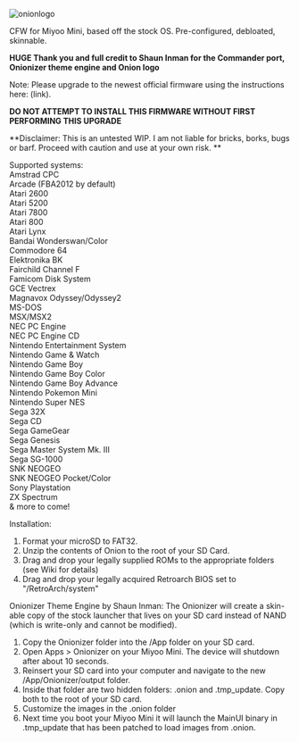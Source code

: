 ![onionlogo](https://user-images.githubusercontent.com/85693713/147612352-97b0cf56-bb0b-4078-992f-1c408a42d088.png)

CFW for Miyoo Mini, based off the stock OS.
Pre-configured, debloated, skinnable.

**HUGE Thank you and full credit to Shaun Inman for the Commander port, Onionizer theme engine and Onion logo**

Note: Please upgrade to the newest official firmware using the instructions here: (link). 

**DO NOT ATTEMPT TO INSTALL THIS FIRMWARE WITHOUT FIRST PERFORMING THIS UPGRADE**

**Disclaimer: This is an untested WIP. I am not liable for bricks, borks, bugs or barf. Proceed with caution and use at your own risk.
**

Supported systems:<br>
Amstrad CPC<br>
Arcade (FBA2012 by default)<br>
Atari 2600<br>
Atari 5200<br>
Atari 7800<br>
Atari 800<br>
Atari Lynx<br>
Bandai Wonderswan/Color<br>
Commodore 64<br>
Elektronika BK<br>
Fairchild Channel F<br>
Famicom Disk System<br>
GCE Vectrex<br>
Magnavox Odyssey/Odyssey2<br>
MS-DOS<br>
MSX/MSX2<br>
NEC PC Engine<br>
NEC PC Engine CD<br>
Nintendo Entertainment System<br>
Nintendo Game & Watch<br>
Nintendo Game Boy<br>
Nintendo Game Boy Color<br>
Nintendo Game Boy Advance<br>
Nintendo Pokemon Mini<br>
Nintendo Super NES<br>
Sega 32X<br>
Sega CD<br>
Sega GameGear<br>
Sega Genesis<br>
Sega Master System Mk. III<br>
Sega SG-1000<br>
SNK NEOGEO<br>
SNK NEOGEO Pocket/Color<br>
Sony Playstation<br>
ZX Spectrum<br>
& more to come!<br>

Installation:
1. Format your microSD to FAT32.
2. Unzip the contents of Onion to the root of your SD Card. 
3. Drag and drop your legally supplied ROMs to the appropriate folders (see Wiki for details)
4. Drag and drop your legally acquired Retroarch BIOS set to "/RetroArch/system"

Onionizer Theme Engine by Shaun Inman:
The Onionizer will create a skin-able copy of the stock launcher 
that lives on your SD card instead of NAND (which is write-only
and cannot be modified).

1. Copy the Onionizer folder into the /App folder on your SD card.
2. Open Apps > Onionizer on your Miyoo Mini. The device will shutdown after about 10 seconds.
3. Reinsert your SD card into your computer and navigate to the new /App/Onionizer/output folder.
4. Inside that folder are two hidden folders: .onion and .tmp_update. Copy both to the root of your SD card.
5. Customize the images in the .onion folder
6. Next time you boot your Miyoo Mini it will launch the MainUI binary in .tmp_update that has been patched to load images from .onion.
